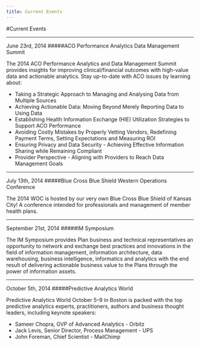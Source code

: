 ```yaml
---
title: Current Events
---
```


#Current Events

---
June 23rd, 2014
#####ACO Performance Analytics Data Management Summit

The 2014 ACO Performance Analytics and Data Management Summit provides insights for improving clinical/financial outcomes with high-value data and actionable analytics. Stay up-to-date with ACO issues by learning about:

* Taking a Strategic Approach to Managing and Analysing Data from Multiple Sources 
* Achieving Actionable Data: Moving Beyond Merely Reporting Data to Using Data 
* Establishing Health Information Exchange (HIE) Utilization Strategies to Support ACO Performance
* Avoiding Costly Mistakes by Properly Vetting Vendors, Redefining Payment Terms, Setting Expectations and Measuring ROI
* Ensuring Privacy and Data Security - Achieving Effective Information Sharing while Remaining Compliant 
* Provider Perspective - Aligning with Providers to Reach Data Management Goals 

---
July 13th, 2014
#####Blue Cross Blue Shield Western Operations Conference

The 2014 WOC is hosted by our very own Blue Cross Blue Shield of Kansas City! A conference intended for professionals and management of member health plans.

---
September 21st, 2014
#####IM Symposium

The IM Symposium provides Plan business and technical representatives an opportunity to network and exchange best practices and innovations in the field of information management, information architecture, data warehousing, business intelligence, informatics and analytics with the end result of delivering actionable business value to the Plans through the power of information assets.

---
October 5th, 2014
#####Predictive Analytics World 

Predictive Analytics World October 5–9 in Boston is packed with the top predictive analytics experts, practitioners, authors and business thought leaders, including keynote speakers:

* Sameer Chopra, GVP of Advanced Analytics - Orbitz
* Jack Levis, Senior Director, Process Management - UPS
* John Foreman, Chief Scientist - MailChimp